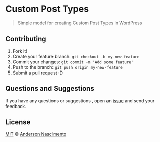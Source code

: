 # Custom Post Types

> Simple model for creating Custom Post Types in WordPress

## Contributing

1. Fork it!
2. Create your feature branch: `git checkout -b my-new-feature`
3. Commit your changes: `git commit -m 'Add some feature'`
4. Push to the branch: `git push origin my-new-feature`
5. Submit a pull request :D

## Questions and Suggestions

If you have any questions or suggestions , open an [issue](https://github.com/theandersonn/custom-post-types/issues/new) and send your feedback.

## License

[MIT](https://github.com/theandersonn/custom-post-types/blob/master/LICENSE-MIT.md) © [Anderson Nascimento](https://github.com/theandersonn)